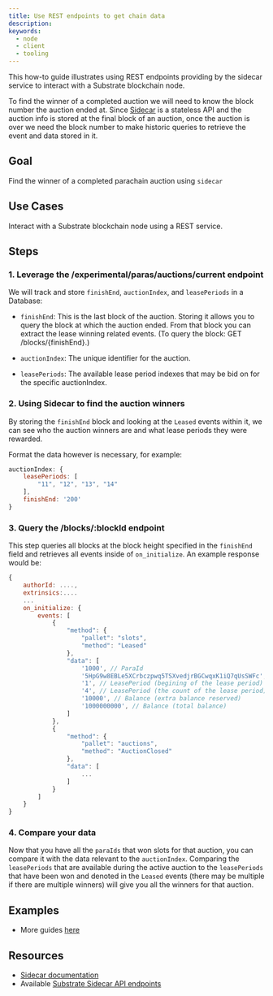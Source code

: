 ```yaml
---
title: Use REST endpoints to get chain data
description:
keywords:
  - node
  - client
  - tooling
---
```


This how-to guide illustrates using REST endpoints providing by the sidecar service to interact with a Substrate blockchain node.

To find the winner of a completed auction we will need to know the block number the auction ended at. Since [Sidecar](https://github.com/paritytech/substrate-api-sidecar) is a stateless API and the auction info is stored at the final block of an auction, once the auction is over we need the block number to make historic queries to retrieve the event and data stored in it.

## Goal

Find the winner of a completed parachain auction using `sidecar`

## Use Cases

Interact with a Substrate blockchain node using a REST service.

## Steps

### 1. Leverage the /experimental/paras/auctions/current endpoint

We will track and store `finishEnd`, `auctionIndex`, and `leasePeriods` in a Database:

- `finishEnd`: This is the last block of the auction. Storing it allows you to query the block at which the auction ended. From that block you can extract the
  lease winning related events. (To query the block: GET /blocks/{finishEnd}.)

- `auctionIndex`: The unique identifier for the auction.

- `leasePeriods`: The available lease period indexes that may be bid on for the specific auctionIndex.

### 2. Using Sidecar to find the auction winners

By storing the `finishEnd` block and looking at the `Leased` events within it, we can see who the auction winners are and what lease periods they were rewarded.

Format the data however is necessary, for example:

```js
auctionIndex: {
    leasePeriods: [
        "11", "12", "13", "14"
    ],
    finishEnd: '200'
}
```

### 3. Query the /blocks/:blockId endpoint

This step queries all blocks at the block height specified in the `finishEnd` field and retrieves all events inside of `on_initialize`. An example response would be:

```js
{
    authorId: ....,
    extrinsics:....
    ...
    on_initialize: {
        events: [
            {
                "method": {
                    "pallet": "slots",
                    "method": "Leased"
                },
                "data": [
                    '1000', // ParaId
                    '5HpG9w8EBLe5XCrbczpwq5TSXvedjrBGCwqxK1iQ7qUsSWFc', // AccountId
                    '1', // LeasePeriod (begining of the lease period)
                    '4', // LeasePeriod (the count of the lease period)
                    '10000', // Balance (extra balance reserved)
                    '1000000000', // Balance (total balance)
                ]
            },
            {
                "method": {
                    "pallet": "auctions",
                    "method": "AuctionClosed"
                },
                "data": [
                    ...
                ]
            }
        ]
    }
}
```

### 4. Compare your data

Now that you have all the `paraIds` that won slots for that auction, you can compare it with the data relevant to the `auctionIndex`.
Comparing the `leasePeriods` that are available during the active auction to the `leasePeriods` that have been won and denoted in the
`Leased` events (there may be multiple if there are multiple winners) will give you all the winners for that auction.

## Examples

- More guides [here](https://github.com/paritytech/substrate-api-sidecar/tree/master/guides)

## Resources

- [Sidecar documentation](https://github.com/paritytech/substrate-api-sidecar)
- Available [Substrate Sidecar API endpoints](https://paritytech.github.io/substrate-api-sidecar/dist/)
